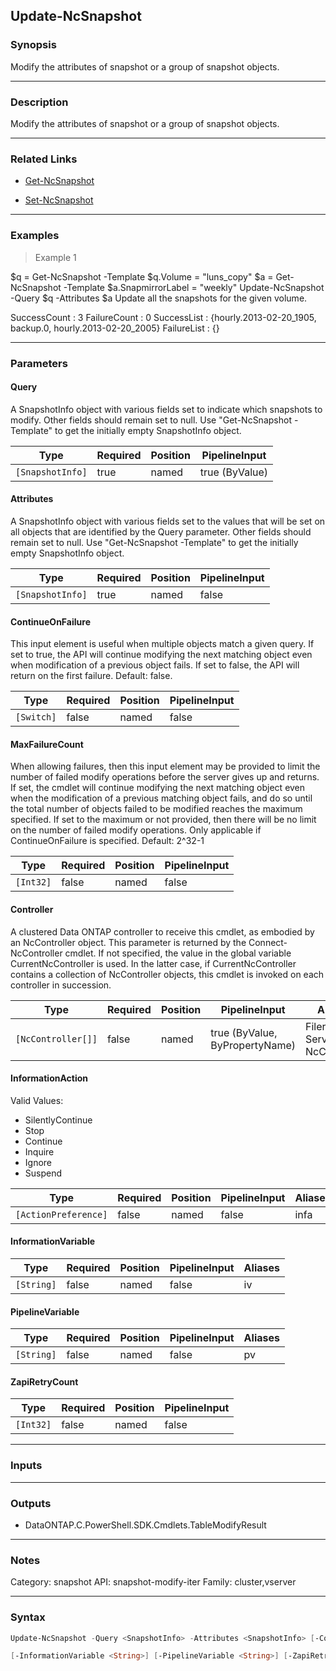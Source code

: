 Update-NcSnapshot
-----------------

### Synopsis
Modify the attributes of snapshot or a group of snapshot objects.

---

### Description

Modify the attributes of snapshot or a group of snapshot objects.

---

### Related Links
* [Get-NcSnapshot](Get-NcSnapshot)

* [Set-NcSnapshot](Set-NcSnapshot)

---

### Examples
> Example 1

$q = Get-NcSnapshot -Template
$q.Volume = "luns_copy"
$a = Get-NcSnapshot -Template
$a.SnapmirrorLabel = "weekly"
Update-NcSnapshot -Query $q -Attributes $a
Update all the snapshots for the given volume.

SuccessCount : 3
FailureCount : 0
SuccessList  : {hourly.2013-02-20_1905, backup.0, hourly.2013-02-20_2005}
FailureList  : {}

---

### Parameters
#### **Query**
A SnapshotInfo object with various fields set to indicate which snapshots to modify.  Other fields should remain set to null.  Use "Get-NcSnapshot -Template" to get the initially empty SnapshotInfo object.

|Type            |Required|Position|PipelineInput |
|----------------|--------|--------|--------------|
|`[SnapshotInfo]`|true    |named   |true (ByValue)|

#### **Attributes**
A SnapshotInfo object with various fields set to the values that will be set on all objects that are identified by the Query parameter.  Other fields should remain set to null.  Use "Get-NcSnapshot -Template" to get the initially empty SnapshotInfo object.

|Type            |Required|Position|PipelineInput|
|----------------|--------|--------|-------------|
|`[SnapshotInfo]`|true    |named   |false        |

#### **ContinueOnFailure**
This input element is useful when multiple objects match a given query.  If set to true, the API will continue modifying the next matching object even when modification of a previous object fails.  If set to false, the API will return on the first failure.  Default: false.

|Type      |Required|Position|PipelineInput|
|----------|--------|--------|-------------|
|`[Switch]`|false   |named   |false        |

#### **MaxFailureCount**
When allowing failures, then this input element may be provided to limit the number of failed modify operations before the server gives up and returns.  If set, the cmdlet will continue modifying the next matching object even when the modification of a previous matching object fails, and do so until the total number of objects failed to be modified reaches the maximum specified.  If set to the maximum or not provided, then there will be no limit on the number of failed modify operations.  Only applicable if ContinueOnFailure is specified.  Default: 2^32-1

|Type     |Required|Position|PipelineInput|
|---------|--------|--------|-------------|
|`[Int32]`|false   |named   |false        |

#### **Controller**
A clustered Data ONTAP controller to receive this cmdlet, as embodied by an NcController object.  This parameter is returned by the Connect-NcController cmdlet.  If not specified, the value in the global variable CurrentNcController is used.  In the latter case, if CurrentNcController contains a collection of NcController objects, this cmdlet is invoked on each controller in succession.

|Type              |Required|Position|PipelineInput                 |Aliases                          |
|------------------|--------|--------|------------------------------|---------------------------------|
|`[NcController[]]`|false   |named   |true (ByValue, ByPropertyName)|Filer<br/>Server<br/>NcController|

#### **InformationAction**

Valid Values:

* SilentlyContinue
* Stop
* Continue
* Inquire
* Ignore
* Suspend

|Type                |Required|Position|PipelineInput|Aliases|
|--------------------|--------|--------|-------------|-------|
|`[ActionPreference]`|false   |named   |false        |infa   |

#### **InformationVariable**

|Type      |Required|Position|PipelineInput|Aliases|
|----------|--------|--------|-------------|-------|
|`[String]`|false   |named   |false        |iv     |

#### **PipelineVariable**

|Type      |Required|Position|PipelineInput|Aliases|
|----------|--------|--------|-------------|-------|
|`[String]`|false   |named   |false        |pv     |

#### **ZapiRetryCount**

|Type     |Required|Position|PipelineInput|
|---------|--------|--------|-------------|
|`[Int32]`|false   |named   |false        |

---

### Inputs

---

### Outputs
* DataONTAP.C.PowerShell.SDK.Cmdlets.TableModifyResult

---

### Notes
Category: snapshot
API: snapshot-modify-iter
Family: cluster,vserver

---

### Syntax
```PowerShell
Update-NcSnapshot -Query <SnapshotInfo> -Attributes <SnapshotInfo> [-ContinueOnFailure] [-MaxFailureCount <Int32>] [-Controller <NcController[]>] [-InformationAction <ActionPreference>] 
```
```PowerShell
[-InformationVariable <String>] [-PipelineVariable <String>] [-ZapiRetryCount <Int32>] [<CommonParameters>]
```
